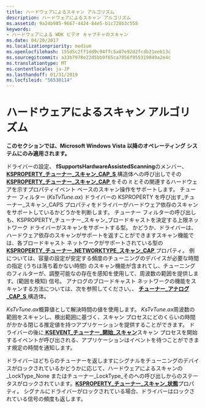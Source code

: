 ```yaml
---
title: ハードウェアによるスキャン アルゴリズム
description: ハードウェアによるスキャン アルゴリズム
ms.assetid: 9a24b985-9667-4424-84e5-b1c728b3c558
keywords:
- ハードウェアによる WDK ビデオ キャプチャのスキャン
ms.date: 04/20/2017
ms.localizationpriority: medium
ms.openlocfilehash: 155d5c2ff1dd9c94ffc5a07e92d2fcdb21eeb13c
ms.sourcegitcommit: a33b7978e22d5bb9f65ca7056f955319049a2e4c
ms.translationtype: MT
ms.contentlocale: ja-JP
ms.lasthandoff: 01/31/2019
ms.locfileid: "56530114"
---
```

# <a name="hardware-assisted-scanning-algorithm"></a>ハードウェアによるスキャン アルゴリズム


**このセクションでは、Microsoft Windows Vista 以降のオペレーティング システムにのみ適用されます。**

ドライバーの設定、 **fSupportsHardwareAssistedScanning**のメンバー、 [ **KSPROPERTY\_チューナー\_スキャン\_CAP\_S** ](https://msdn.microsoft.com/library/windows/hardware/ff565892)構造体への呼び出しでその[ **KSPROPERTY\_チューナー\_スキャン\_CAP** ](https://msdn.microsoft.com/library/windows/hardware/ff565887)をその it とその関連するハードウェアを示すプロパティイベント ベースのスキャン操作をサポートします。 チューナー フィルター (*KsTvTune.ax*) ドライバーの KSPROPERTY を呼び出す\_チューナー\_スキャン\_CAPS プロパティをドライバーがハードウェア依存のスキャンをサポートしているかどうかを判断します。 チューナー フィルターの呼び出しも、KSPROPERTY\_チューナー\_スキャン\_ブロードキャストを決定する上限ネットワーク ドライバーがスキャンをサポートする型。 かどうか、ドライバーは、ハードウェア依存のスキャンがサポートを返すことができますスキャン機能では、各ブロードキャスト ネットワークがサポートされている型の[ **KSPROPERTY\_チューナー\_NETWORKTYPE\_スキャン\_CAP** ](https://msdn.microsoft.com/library/windows/hardware/ff565881)プロパティ。 例については、容量の設定が安定する頻度のチューニングのデバイスが必要な時間の指定 (うちは落ち着かない時間) のスキャン機能が含まれてし、チューニングのフィルターが、調整可能なの存在を感知を使用して、周波数の範囲を提供します。(範囲を検知) 信号。 アナログのブロードキャスト ネットワークの機能をスキャンする方法については、次を参照してください。、 [**チューナー\_アナログ\_CAP\_S** ](https://msdn.microsoft.com/library/windows/hardware/ff568547)構造体。

*KsTvTune.ax*概算値として解決時間の値を使用します。 *KsTvTune.ax*周波数の範囲をスキャンし、検出範囲に基づく、スキャン プロセスにどのくらいの時間がかかる閉じる推定値を持つアプリケーションを提供することができます。 ドライバーの後に[ **KSEVENT\_チューナー\_開始\_スキャン**](https://msdn.microsoft.com/library/windows/hardware/ff561898)スキャン プロセスを開始するイベントが呼び出される、アプリケーションはイベントを待つことができます規定の時間を通知します。

ドライバーはどちらのチューナーを返しますにシグナルをチューニングのデバイスがロックされているかどうかに応じて、ハードウェアによるスキャンの\_LockType\_None またはチューナー\_LockType\_そのへの呼び出しからのステータスがロックされています。[**KSPROPERTY\_チューナー\_スキャン\_状態**](https://msdn.microsoft.com/library/windows/hardware/ff565893)プロパティ。 シグナルにドライバーがロックされている場合、ドライバーはロックされている信号の頻度も返します。

 

 




